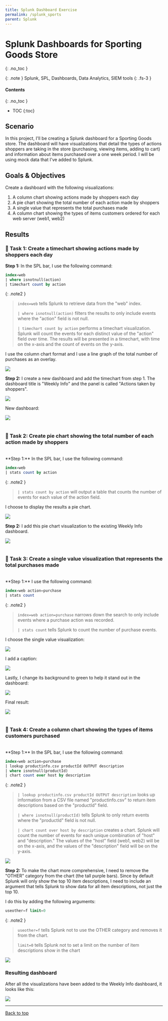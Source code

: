```yaml
---
title: Splunk Dashboard Exercise
permalink: /splunk_sports
parent: Splunk
---
```

# Splunk Dashboards for Sporting Goods Store
{: .no_toc }

{: .note }
Splunk, SPL, Dashboards, Data Analytics, SIEM tools
{: .fs-3 }

#### Contents
{: .no_toc }
- TOC
{:toc}

## Scenario
In this project, I'll be creating a Splunk dashboard for a Sporting Goods store. The dashboard will have visualizations that detail the types of actions shoppers are taking in the store (purchasing, viewing items, adding to cart) and information about items purchased over a one week period. I will be using mock data that I've added to Splunk.

## Goals & Objectives

Create a dashboard with the following visualizations:
1. A column chart showing actions made by shoppers each day
2. A pie chart showing the total number of each action made by shoppers
3. A single value that represents the total purchases made
4. A column chart showing the types of items customers ordered for each web server (web1, web2)

## Results
### 📄 Task 1: Create a timechart showing actions made by shoppers each day

**Step 1:**  In the SPL bar, I use the following command:

```sql
index=web
| where isnotnull(action)
| timechart count by action
```

{: .note2 }
> ```index=web``` tells Splunk to retrieve data from the "web" index.
>
>```| where isnotnull(action)``` filters the results to only include events where the "action" field is not null.
>
>```| timechart count by action``` performs a timechart visualization. Splunk will count the events for each distinct value of the "action" field over time. The results will be presented in a timechart, with time on the x-axis and the count of events on the y-axis.

I use the column chart format and I use a line graph of the total number of purchases as an overlay.

![](/assets/images/splunk1/step1.png)

**Step 2:** I create a new dashboard and add the timechart from step 1. The dashboard title is "Weekly Info" and the panel is called "Actions taken by shoppers". 

![](/assets/images/splunk1/step2b.png)

New dashboard:

![](/assets/images/splunk1/step2c.png)
<br>
<br>
### 📄 Task 2: Create pie chart showing the total number of each action made by shoppers
<br>
**Step 1:**  In the SPL bar, I use the following command:

```sql
index=web
| stats count by action
```

{: .note2 }
>```| stats count by action``` will output a table that counts the number of events for each value of the action field.

I choose to display the results a pie chart.

![](/assets/images/splunk1/step3a.png)

**Step 2:**  I add this pie chart visualization to the existing Weekly Info dashboard.

![](/assets/images/splunk1/step3b.png)
<br>
<br>
### 📄 Task 3: Create a single value visualization that represents the total purchases made
<br>
**Step 1:** I use the following command:

```sql
index=web action=purchase
| stats count
```

{: .note2 }
>```index=web action=purchase``` narrows down the search to only include events where a purchase action was recorded.
>
>```| stats count``` tells Splunk to count the number of purchase events.

I choose the single value visualization:

![](/assets/images/splunk1/step4b.png) 

I add a caption:

![](/assets/images/splunk1/step4c.png)

Lastly, I change its background to green to help it stand out in the dashboard:

![](/assets/images/splunk1/step4d.png)

Final result:

![](/assets/images/splunk1/step4e.png)
<br>
<br>
### 📄 Task 4: Create a  column chart showing the types of items customers purchased
<br>
**Step 1:**  In the SPL bar, I use the following command:

```sql
index=web action=purchase
| lookup productinfo.csv productId OUTPUT description
| where isnotnull(productId)
| chart count over host by description
```

{: .note2 }
>```| lookup productinfo.csv productId OUTPUT description``` looks up information from a CSV file named "productinfo.csv" to return item descriptions based on the "productId" field.
>
>```| where isnotnull(productId)``` tells Splunk to only return events where the "productId" field is not null.
>
>```| chart count over host by description``` creates a chart. Splunk will count the number of events for each unique combination of "host" and "description." The values of the "host" field (web1, web2) will be on the x-axis, and the values of the "description" field will be on the y-axis.

![](/assets/images/splunk1/step5a.png)

**Step 2:**  To make the chart more comprehensive, I need to remove the "OTHER" category from the chart  (the tall purple bars). Since by default Splunk will only show the top 10 item descriptions, I need to include an argument that tells Splunk to show data for all item descriptions, not just the top 10.

I do this by adding the following arguments:

```sql
useother=f limit=0
```

{: .note2 }
>```useother=f``` tells Splunk not to use the OTHER category and removes it from the chart.
>
>```limit=0``` tells Splunk not to set a limit on the number of item descriptions show in the chart

![](/assets/images/splunk1/step5b.png)

### Resulting dashboard
After all the visualizations have been added to the Weekly Info dashboard, it looks like this:

![](/assets/images/splunk1/step6.png)

---

<a href="#top" id="back-to-top">Back to top</a>